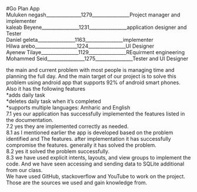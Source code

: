 #Go Plan App<br>
Muluken negash_______________1279________________Project manager and implementer<br>
kaleab Beyene________________1231________________application designer and Tester<br>
Daniel geleta________________1163________________implementer<br>
Hilwa arebo__________________1224________________UI Designer<br>
Ayenew Tilaye________________1129________________REquirment engineering<br>
Mohammed Seid________________1275________________Tester and UI Designer<br>

 the main and current problem with most people is managing time and planning the full day. And the main target of our project is to solve this problem using android app that supports 92%
of android smart phones. Also it has the following features<br>
		*adds daily task<br>
		*deletes daily task when it’s completed<br>
		*supports multiple languages: Amharic and English<br>
7.1 yes our application has successfully implemented the features listed in the documentation.<br>
7.2 yes they are implemented correctly as needed.<br>
8.1 as I mentioned earlier the app is developed based on the problem identified and
The features. after implementation it has successfully compromise the features. generally it has solved the problem.<br>
8.2 yes it solved the problem successfully.<br>
8.3 we have used explicit intents, layouts, and view groups to implement the code. And we have seen accessing and sending data to SQLite additional from our class.<br>
We have used GitHub, stackoverflow and YouTube to work on the project. Those are the sources we used and gain knowledge from.
	  

